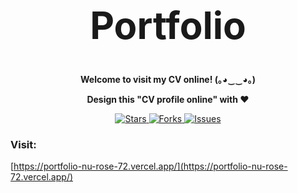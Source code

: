<h1 align="center" style="font-size: 60px">Portfolio</h1>

<p align="center"><strong>Welcome to visit my CV online!  (｡◕‿‿◕｡) </strong></p>
<p align="center"><strong>Design this "CV profile online" with ❤️ </strong></p>

<p align="center">
  <a href="https://github.com/tvanlong/portfolio">
    <img alt="Stars" src="https://badgen.net/github/stars/tvanlong/portfolio">
  </a>
  <a href="https://github.com/tvanlong/portfolio">
    <img alt="Forks" src="https://badgen.net/github/forks/tvanlong/portfolio">
  </a>
  <a href="https://github.com/tvanlong/portfolio/issues">
    <img alt="Issues" src="https://badgen.net/github/issues/tvanlong/portfolio">
  </a>
</p>


### Visit: 
[https://portfolio-nu-rose-72.vercel.app/](https://portfolio-nu-rose-72.vercel.app/)